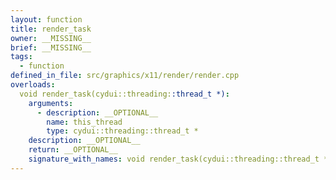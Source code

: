 ```yaml
---
layout: function
title: render_task
owner: __MISSING__
brief: __MISSING__
tags:
  - function
defined_in_file: src/graphics/x11/render/render.cpp
overloads:
  void render_task(cydui::threading::thread_t *):
    arguments:
      - description: __OPTIONAL__
        name: this_thread
        type: cydui::threading::thread_t *
    description: __OPTIONAL__
    return: __OPTIONAL__
    signature_with_names: void render_task(cydui::threading::thread_t * this_thread)
---
```

